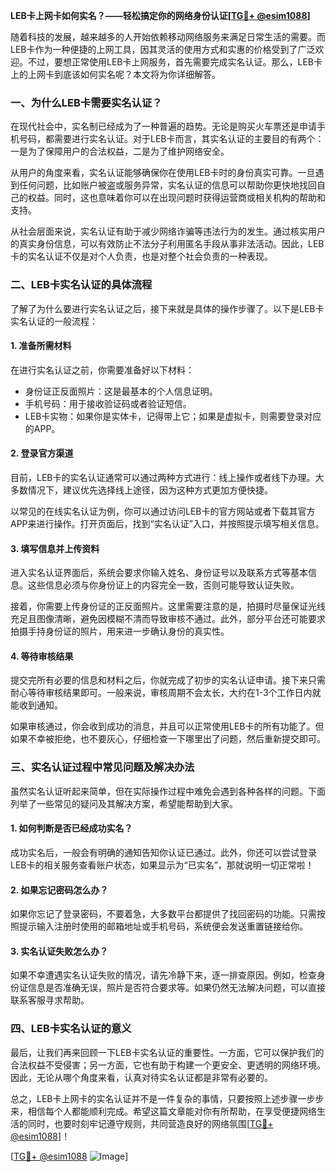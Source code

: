 **LEB卡上网卡如何实名？——轻松搞定你的网络身份认证[[TG💪+ @esim1088](https://t.me/s/esim1088)]**

随着科技的发展，越来越多的人开始依赖移动网络服务来满足日常生活的需要。而LEB卡作为一种便捷的上网工具，因其灵活的使用方式和实惠的价格受到了广泛欢迎。不过，要想正常使用LEB卡上网服务，首先需要完成实名认证。那么，LEB卡上的上网卡到底该如何实名呢？本文将为你详细解答。

### 一、为什么LEB卡需要实名认证？

在现代社会中，实名制已经成为了一种普遍的趋势。无论是购买火车票还是申请手机号码，都需要进行实名认证。对于LEB卡而言，其实名认证的主要目的有两个：一是为了保障用户的合法权益，二是为了维护网络安全。

从用户的角度来看，实名认证能够确保你在使用LEB卡时的身份真实可靠。一旦遇到任何问题，比如账户被盗或服务异常，实名认证的信息可以帮助你更快地找回自己的权益。同时，这也意味着你可以在出现问题时获得运营商或相关机构的帮助和支持。

从社会层面来说，实名认证有助于减少网络诈骗等违法行为的发生。通过核实用户的真实身份信息，可以有效防止不法分子利用匿名手段从事非法活动。因此，LEB卡的实名认证不仅是对个人负责，也是对整个社会负责的一种表现。

### 二、LEB卡实名认证的具体流程

了解了为什么要进行实名认证之后，接下来就是具体的操作步骤了。以下是LEB卡实名认证的一般流程：

#### 1. 准备所需材料

在进行实名认证之前，你需要准备好以下材料：
- 身份证正反面照片：这是最基本的个人信息证明。
- 手机号码：用于接收验证码或者验证短信。
- LEB卡实物：如果你是实体卡，记得带上它；如果是虚拟卡，则需要登录对应的APP。

#### 2. 登录官方渠道

目前，LEB卡的实名认证通常可以通过两种方式进行：线上操作或者线下办理。大多数情况下，建议优先选择线上途径，因为这种方式更加方便快捷。

以常见的在线实名认证为例，你可以通过访问LEB卡的官方网站或者下载其官方APP来进行操作。打开页面后，找到“实名认证”入口，并按照提示填写相关信息。

#### 3. 填写信息并上传资料

进入实名认证界面后，系统会要求你输入姓名、身份证号以及联系方式等基本信息。这些信息必须与你身份证上的内容完全一致，否则可能导致认证失败。

接着，你需要上传身份证的正反面照片。这里需要注意的是，拍摄时尽量保证光线充足且图像清晰，避免因模糊不清而导致审核不通过。此外，部分平台还可能要求拍摄手持身份证的照片，用来进一步确认身份的真实性。

#### 4. 等待审核结果

提交完所有必要的信息和材料之后，你就完成了初步的实名认证申请。接下来只需耐心等待审核结果即可。一般来说，审核周期不会太长，大约在1-3个工作日内就能收到通知。

如果审核通过，你会收到成功的消息，并且可以正常使用LEB卡的所有功能了。但如果不幸被拒绝，也不要灰心，仔细检查一下哪里出了问题，然后重新提交即可。

### 三、实名认证过程中常见问题及解决办法

虽然实名认证听起来简单，但在实际操作过程中难免会遇到各种各样的问题。下面列举了一些常见的疑问及其解决方案，希望能帮助到大家。

#### 1. 如何判断是否已经成功实名？

成功实名后，一般会有明确的通知告知你认证已通过。此外，你还可以尝试登录LEB卡的相关服务查看账户状态，如果显示为“已实名”，那就说明一切正常啦！

#### 2. 如果忘记密码怎么办？

如果你忘记了登录密码，不要着急，大多数平台都提供了找回密码的功能。只需按照提示输入注册时使用的邮箱地址或手机号码，系统便会发送重置链接给你。

#### 3. 实名认证失败怎么办？

如果不幸遭遇实名认证失败的情况，请先冷静下来，逐一排查原因。例如，检查身份证信息是否准确无误，照片是否符合要求等。如果仍然无法解决问题，可以直接联系客服寻求帮助。

### 四、LEB卡实名认证的意义

最后，让我们再来回顾一下LEB卡实名认证的重要性。一方面，它可以保护我们的合法权益不受侵害；另一方面，它也有助于构建一个更安全、更透明的网络环境。因此，无论从哪个角度来看，认真对待实名认证都是非常有必要的。

总之，LEB卡上网卡的实名认证并不是一件复杂的事情，只要按照上述步骤一步步来，相信每个人都能顺利完成。希望这篇文章能对你有所帮助，在享受便捷网络生活的同时，也要时刻牢记遵守规则，共同营造良好的网络氛围[[TG💪+ @esim1088](https://t.me/s/esim1088)]！

[[TG💪+ @esim1088](https://t.me/s/esim1088) ![Image](https://i.postimg.cc/4NQfJmqS/Snipaste-2025-05-13-00-14-12.png)]